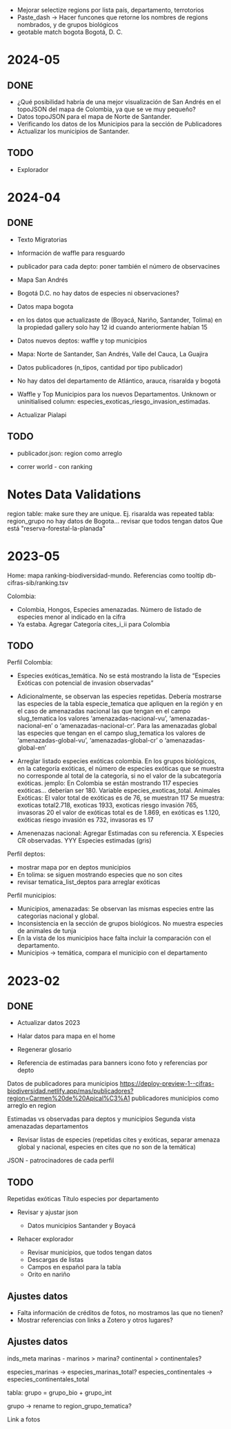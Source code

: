 







- Mejorar selectize regions por lista país, departamento, terrotorios
- Paste_dash -> Hacer funcones que retorne los nombres de regions nombrados, y de grupos biológicos
- geotable match bogota Bogotá, D. C.



# 2024-05

## DONE

- ¿Qué posibilidad habría de una mejor visualización de San Andrés en el topoJSON del mapa de Colombia, ya que se ve muy pequeño?
- Datos topoJSON para el mapa de Norte de Santander.
- Verificando los datos de los Municipios para la sección de Publicadores
- Actualizar los municipios de Santander.

## TODO

- Explorador




# 2024-04

## DONE

- Texto Migratorias
- Información de waffle para resguardo
- publicador para cada depto: poner también el número de observacines
- Mapa San Andrés
- Bogotá D.C. no hay datos de especies ni observaciones?
- Datos mapa bogota
- en los datos que actualizaste de (Boyacá, Nariño, Santander, Tolima) en la propiedad gallery solo hay 12 id cuando anteriormente habían 15

- Datos nuevos deptos: waffle y top municipios
- Mapa: Norte de Santander, San Andrés, Valle del Cauca, La Guajira
- Datos publicadores (n_tipos, cantidad por tipo publicador)
- No hay datos del departamento de Atlántico, arauca, risaralda y bogotá
- Waffle y Top Municipios para los nuevos Departamentos.
Unknown or uninitialised column: especies_exoticas_riesgo_invasion_estimadas. 
- Actualizar Pialapi 



## TODO

- publicador.json: region como arreglo

- correr world - con ranking



# Notes Data Validations


region table: make sure they are unique. Ej. risaralda was repeated
tabla: region_grupo no hay datos de Bogota... revisar que todos tengan datos
Que está "reserva-forestal-la-planada"

# 2023-05

Home: 
mapa ranking-biodiversidad-mundo. Referencias como tooltip
db-cifras-sib/ranking.tsv

Colombia:
- Colombia, Hongos, Especies amenazadas. Número de listado de especies menor al indicado en la cifra
- Ya estaba. Agregar Categoría cites_i_ii para Colombia




## TODO

Perfil Colombia:

- Especies exóticas_temática. No se está mostrando la lista de “Especies Exóticas con potencial de invasion observadas”

- Adicionalmente, se observan las especies repetidas. Debería mostrarse las especies de la tabla especie_tematica que apliquen en la región y en el caso de amenazadas nacional las que tengan en el campo slug_tematica los valores ‘amenazadas-nacional-vu’, ‘amenazadas-nacional-en’ o ‘amenazadas-nacional-cr’. Para las amenazadas global las especies que tengan en el campo slug_tematica los valores de ‘amenazadas-global-vu’, ‘amenazadas-global-cr’ o ‘amenazadas-global-en’


- Arreglar listado especies exóticas colombia.  En los grupos biológicos, en la categoría exóticas, el número de especies exóticas que se muestra no corresponde al total de la categoría, si no el valor de la subcategoría exóticas. jemplo: En Colombia se están mostrando 117 especies exóticas... deberían ser 180. Variable especies_exoticas_total. Animales Exóticas: El valor total de exóticas es de 76, se muestran 117 Se muestra: exoticas total2.718,   exoticas 1933, exoticas riesgo invasión 765, invasoras 20 el valor de exóticas total es de 1.869, en exóticas es 1.120, exóticas riesgo invasión es 732, invasoras es 17


- Amenenazas nacional: Agregar Estimadas con su referencia. X Especies CR observadas. YYY Especies estimadas (gris)





Perfil deptos:
- mostrar mapa por en deptos municipios
- En tolima: se siguen mostrando especies que no son cites
- revisar tematica_list_deptos para arreglar exóticas


Perfil municipios:
- Municipios, amenazadas: Se observan las mismas especies entre las categorías nacional y global. 
- Inconsistencia en la sección de grupos biológicos. No muestra especies de animales de tunja
- En la vista de los municipios hace falta incluir la comparación con el departamento.
- Municipios -> temática, compara el municipio con el departamento










# 2023-02

## DONE

- Actualizar datos 2023

- Halar datos para mapa en el home
- Regenerar glosario

- Referencia de estimadas para banners
icono foto y referencias por depto

Datos de publicadores para municipios
https://deploy-preview-1--cifras-biodiversidad.netlify.app/mas/publicadores?region=Carmen%20de%20Apical%C3%A1
publicadores municipios como arreglo en region

Estimadas vs observadas para deptos y municipios
Segunda vista amenazadas departamentos

- Revisar listas de especies (repetidas cites y exóticas, separar amenaza global y nacional, especies en cites que no son de la temática)

JSON
    - patrocinadores de cada perfil

## TODO

Repetidas exóticas
Título especies por departamento




- Revisar y ajustar json 
    - Datos municipios Santander y Boyacá

- Rehacer explorador
    - Revisar municipios, que todos tengan datos
    - Descargas de listas
    - Campos en español para la tabla
    - Orito en nariño




## Ajustes datos

- Falta información de créditos de fotos, no mostramos las que no tienen?
- Mostrar referencias con links a Zotero y otros lugares?






## Ajustes datos

inds_meta
marinas - marinos > marina?
continental > continentales?

especies_marinas -> especies_marinas_total?
especies_continentales -> especies_continentales_total 

tabla: grupo = grupo_bio + grupo_int

grupo -> rename to region_grupo_tematica?

Link a fotos









